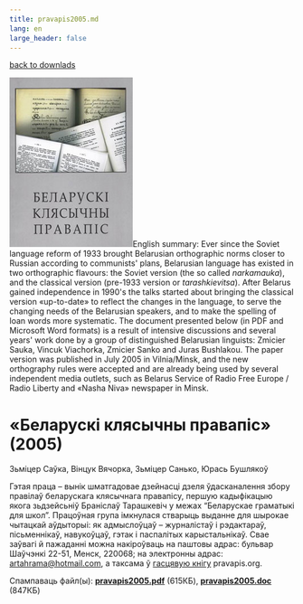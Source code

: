 ```yaml
---
title: pravapis2005.md 
lang: en
large_header: false
---
```



[back to downlads](download.html)  

[![](img/pravapis2005_cover.jpg)](pravapis2005.pdf)English summary: Ever since the Soviet language reform of 1933 brought Belarusian orthographic norms closer to Russian according to communists' plans, Belarusian language has existed in two orthographic flavours: the Soviet version (the so called _narkamauka_), and the classical version (pre-1933 version or _tarashkievitsa_). After Belarus gained independence in 1990's the talks started about bringing the classical version «up-to-date» to reflect the changes in the language, to serve the changing needs of the Belarusian speakers, and to make the spelling of loan words more systematic. The document presented below (in PDF and Microsoft Word formats) is a result of intensive discussions and several years' work done by a group of distinguished Belarusian linguists: Zmicier Sauka, Vincuk Viachorka, Zmicier Sanko and Juras Bushlakou. The paper version was published in July 2005 in Vilnia/Minsk, and the new orthography rules were accepted and are already being used by several independent media outlets, such as Belarus Service of Radio Free Europe / Radio Liberty and «Nasha Niva» newspaper in Minsk.

«Беларускі клясычны правапіс» (2005)
====================================

Зьміцер Саўка, Вінцук Вячорка, Зьміцер Санько, Юрась Бушлякоў

Гэтая праца – вынік шматгадовае дзейнасці дзеля ўдасканалення збору правілаў беларускага клясычнага правапісу, першую кадыфікацыю якога зьдзейсьніў Браніслаў Тарашкевіч у межах “Беларускае граматыкі для школ”. Працоўная група імкнулася стварыць выданне для шырокае чытацкай аўдыторыі: як адмыслоўцаў – журналістаў і рэдактараў, пісьменнікаў, навукоўцаў, гэтак і паспалітых карыстальнікаў. Свае заўвагі й пажаданні можна накіроўваць на паштовы адрас: бульвар Шаўчэнкі 22-51, Менск, 220068; на электронны адрас: artahrama@hotmail.com, а таксама ў [гасцявую кнігу](gb.html) pravapis.org.

  

Спампаваць файл(ы):  [**pravapis2005.pdf**](pravapis2005.pdf) (615КБ), [**pravapis2005.doc**](pravapis2005.doc) (847КБ)
